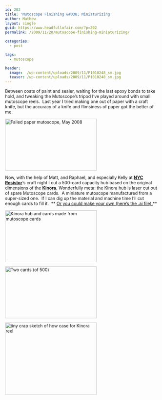 ```yaml
---
id: 202
title: 'Mutoscope Finishing &#038; Miniaturizing'
author: Mathew
layout: single
guid: https://www.headfullofair.com/?p=202
permalink: /2009/11/20/mutoscope-finishing-miniaturizing/

categories:
  - post

tags:
  - mutoscope

header:
  image:  /wp-content/uploads/2009/11/P1010248_sm.jpg
  teaser: /wp-content/uploads/2009/11/P1010248_sm.jpg
---
```


Between coats of paint and sealer, waiting for the last epoxy bonds to take hold, and tweaking the Mutoscope&#8217;s tripod I&#8217;ve played around with small mutoscope reels.  Last year I tried making one out of paper with a craft knife, but the accuracy of a knife and flimsiness of paper got the better of me.

[<img class="alignnone size-medium wp-image-204" title="Failed paper mutoscope, May 2008" src="https://www.headfullofair.com/wp-content/uploads/2009/11/P1000477_sm-300x169.jpg" alt="Failed paper mutoscope, May 2008" width="300" height="169" />][2]

Now, with the help of Matt, and Raphael, and especially Kelly at **[NYC Resistor][3]**&#8216;s craft night I cut a 500-card capacity hub based on the original dimensions of the **[Kinora.][4]** Wonderfully meta: the Kinora hub is laser cut out of spare Mutoscope cards.  A miniature mutoscope manufactured from a super-sized one.  If I can dig up the material and machine time I&#8217;ll cut enough cards to fill it.  ** [Or you could make your own (here&#8217;s the .ai file).][5]**

[<img class="alignnone size-medium wp-image-205" title="Kinora hub and cards made from mutoscope cards" src="https://www.headfullofair.com/wp-content/uploads/2009/11/P1010268_sm-300x169.jpg" alt="Kinora hub and cards made from mutoscope cards" width="300" height="169" />][6]

[<img class="alignnone size-medium wp-image-206" title="Two cards (of 500)" src="https://www.headfullofair.com/wp-content/uploads/2009/11/P1010261sm-300x169.jpg" alt="Two cards (of 500)" width="300" height="169" />][7]

[<img class="alignnone size-medium wp-image-209" title="tiny crap sketch of how case for Kinora reel" src="https://www.headfullofair.com/wp-content/uploads/2009/11/P1010271_crop-300x236.jpg" alt="tiny crap sketch of how case for Kinora reel" width="300" height="236" />][8]

 [1]: /wp-content/uploads/2009/11/P1010248_sm.jpg
 [2]: /wp-content/uploads/2009/11/P1000477_sm.jpg
 [3]: http://www.nycresistor.com/
 [4]: /2009/05/17/what-the-butler-saw/
 [5]: /wp-content/uploads/2009/11/2_3-8_kinora_2.ai_.zip
 [6]: /wp-content/uploads/2009/11/P1010268_sm.jpg
 [7]: /wp-content/uploads/2009/11/P1010261sm.jpg
 [8]: /wp-content/uploads/2009/11/P1010271_crop.jpg